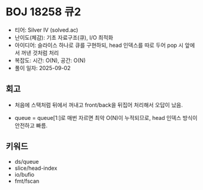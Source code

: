 # BOJ 18258 큐2

- 티어: Silver IV (solved.ac)
- 난이도(체감): 기초 자료구조(큐), I/O 최적화
- 아이디어: 슬라이스 하나로 큐를 구현하되, head 인덱스를 따로 두어 pop 시 앞에서 꺼낸 것처럼 처리
- 복잡도: 시간: O(N), 공간: O(N)
- 풀이 일자: 2025-09-02

## 회고

- 처음에 스택처럼 뒤에서 꺼내고 front/back을 뒤집어 처리해서 오답이 났음.

- queue = queue[1:]로 매번 자르면 최악 O(N)이 누적되므로, head 인덱스 방식이 안전하고 빠름.

## 키워드

- ds/queue
- slice/head-index
- io/bufio
- fmt/fscan
